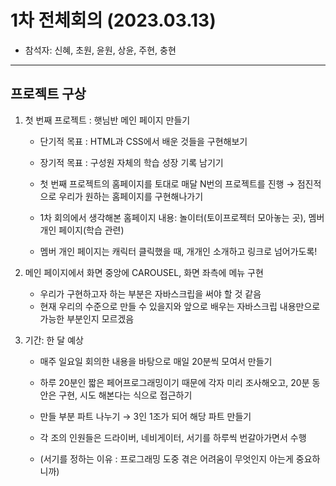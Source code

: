 # 1차 전체회의 (2023.03.13)

- 참석자: 신혜, 초원, 윤원, 상윤, 주현, 충현

---

## 프로젝트 구상

1. 첫 번째 프로젝트 : 햇님반 메인 페이지 만들기

    - 단기적 목표 : HTML과 CSS에서 배운 것들을 구현해보기
    - 장기적 목표 : 구성원 자체의 학습 성장 기록 남기기

    - 첫 번째 프로젝트의 홈페이지를 토대로 매달 N번의 프로젝트를 진행 
      → 점진적으로 우리가 원하는 홈페이지를 구현해나가기

    - 1차 회의에서 생각해본 홈페이지 내용: 놀이터(토이프로젝터 모아놓는 곳), 멤버 개인 페이지(학습 관련)
    - 멤버 개인 페이지는 캐릭터 클릭했을 때, 개개인 소개하고 링크로 넘어가도록!


2. 메인 페이지에서 화면 중앙에 CAROUSEL, 화면 좌측에 메뉴 구현

    - 우리가 구현하고자 하는 부분은 자바스크립을 써야 할 것 같음
    - 현재 우리의 수준으로 만들 수 있을지와 앞으로 배우는 자바스크립 내용만으로 가능한 부분인지 모르겠음


3. 기간: 한 달 예상

    - 매주 일요일 회의한 내용을 바탕으로 매일 20분씩 모여서 만들기
    - 하루 20분인 짧은 페어프로그래밍이기 때문에 각자 미리 조사해오고, 20분 동안은 구현, 시도 해본다는 식으로 접근하기

    - 만들 부분 파트 나누기 → 3인 1조가 되어 해당 파트 만들기
    - 각 조의 인원들은 드라이버, 네비게이터, 서기를 하루씩 번갈아가면서 수행
    - (서기를 정하는 이유 : 프로그래밍 도중 겪은 어려움이 무엇인지 아는게 중요하니까) 